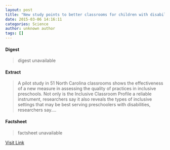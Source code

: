 ```yaml
---
layout: post
title: "New study points to better classrooms for children with disabilities"
date: 2015-03-06 14:16:11
categories: Science
author: unknown author
tags: []
---
```



#### Digest
>digest unavailable

#### Extract
>A pilot study in 51 North Carolina classrooms shows the effectiveness of a new measure in assessing the quality of practices in inclusive preschools. Not only is the Inclusive Classroom Profile a reliable instrument, researchers say it also reveals the types of inclusive settings that may be best serving preschoolers with disabilities, researchers say....

#### Factsheet
>factsheet unavailable

[Visit Link](http://feeds.sciencedaily.com/~r/sciencedaily/~3/9_ozNqqb4tg/150306091611.htm)


